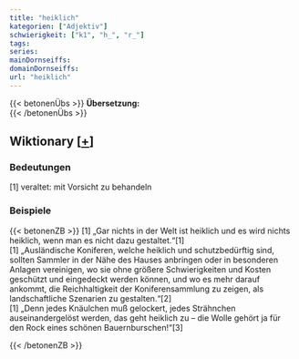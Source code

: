 ```yaml
---
title: "heiklich"
kategorien: ["Adjektiv"]
schwierigkeit: ["k1", "h_", "r_"]
tags:
series:
mainDornseiffs:
domainDornseiffs:
url: "heiklich"
---
```


{{< betonenÜbs >}}
**Übersetzung:**  
{{< /betonenÜbs >}}

## Wiktionary [[+](https://de.wiktionary.org/wiki/heiklich)]

### Bedeutungen
[1] veraltet: mit Vorsicht zu behandeln  

### Beispiele
{{< betonenZB >}}
[1] „Gar nichts in der Welt ist heiklich und es wird nichts heiklich, wenn man es nicht dazu gestaltet.“[1]  
[1] „Ausländische Koniferen, welche heiklich und schutzbedürftig sind, sollten Sammler in der Nähe des Hauses anbringen oder in besonderen Anlagen vereinigen, wo sie ohne größere Schwierigkeiten und Kosten geschützt und eingedeckt werden können, und wo es mehr darauf ankommt, die Reichhaltigkeit der Koniferensammlung zu zeigen, als landschaftliche Szenarien zu gestalten.“[2]  
[1] „Denn jedes Knäulchen muß gelockert, jedes Strähnchen auseinandergelöst werden, das geht heiklich zu – die Wolle gehört ja für den Rock eines schönen Bauernburschen!“[3]  

{{< /betonenZB >}}

